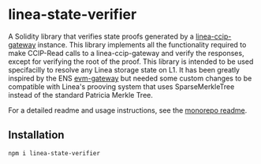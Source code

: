 # linea-state-verifier

A Solidity library that verifies state proofs generated by a [linea-ccip-gateway](https://github.com/Consensys/linea-resolver/tree/main/packages/linea-ccip-gateway) instance. This library implements all the functionality required to make CCIP-Read calls to a linea-ccip-gateway and verify the responses, except for verifying the root of the proof. This library is intended to be used specifacilly to resolve any Linea storage state on L1.
It has been greatly inspired by the ENS [evm-gateway](https://github.com/ensdomains/evmgateway/) but needed some custom changes to be compatible with Linea's prooving system that uses SparseMerkleTree instead of the standard Patricia Merkle Tree.

For a detailed readme and usage instructions, see the [monorepo readme](https://github.com/Consensys/linea-resolver/tree/main).

## Installation

```
npm i linea-state-verifier
```

